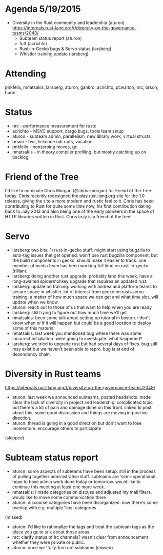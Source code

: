 # Agenda 5/19/2015

- Diversity in the Rust community and leadership (aturon)
    https://internals.rust-lang.org/t/diversity-on-the-governance-teams/2048/
    - Subteam status report (aturon)
    - fott (acrichto)
    - Rust-in-Gecko bugs & Servo status (larsberg)
    - Whistler training update (larsberg)

# Attending

pnkfelix, nmatsakis, larsberg, aturon, gankro, acrichto, pcwalton, nrc, brson, huon

# Status

* nrc - performance measurement for rustc
* acrichto - MSVC support, cargo bugs, tools team setup
* aturon - subteam admin, parallelism, new library work, virtual structs
* brson - twir, linkonce odr opts, vacation
* pnkfelix - nonzeroing moves, gc
* nmatsakis - in theory compiler profiling, but mostly catching up on backlog

# Friend of the Tree

I'd like to nominate Chris Morgan (@chris-morgan) for Friend of the Tree today.
Chris recently redesigned the play.rust-lang.org site for the 1.0 release,
giving the site a more modern and rustic feel to it. Chris has been contributing
to Rust for quite some time now, his first contribution dating back to July
2013 and also being one of the early pioneers in the space of HTTP libraries
written in Rust. Chris truly is a friend of the tree!

# Servo

- larsberg: two bits: 1) rust-in-gecko stuff. might start using bugzilla to auto-tag issues that get opened. won't use rust bugzilla component, but the build components in gecko. should make it easier to track. one member of media team has been working full time on rust-in-gecko (rillian).
- larsberg: doing another rust upgrade. probably land this week. have a long-awaited spidermonkey upgrade that requires an updated rust.
- larsberg: update on training: working with andrea and platform teams to secure space in whistler. lot of interest from gecko on rust+servo training. a matter of how much space we can get and what time slot. will update when we know.
- aturon: reach out to those of us that want to help when you are ready
- larsberg: still trying to figure out how much time we'll get
- nmatsakis: been some talk about setting up tutorial in boston. i don't know when or if it will happen but could be a good location to deploy some of this material
- nmatsakis: last week you mentioned bug where there was some incorrect initialiation. were going to investigate. what happened?
- larsberg: we tried to upgrade rust but had several days of fixes. bug still may exist but we haven't been able to repro. bug is at end of dependency chain.

# Diversity in Rust teams

https://internals.rust-lang.org/t/diversity-on-the-governance-teams/2048/

- aturon: last week we announced subteams, posted headshots. made clear the lack of diversity in project and leadership. complicated topic but there's a lot of pain and damage done on this front. linked to post about this. some good discussion and things are moving in positive direction.
- aturon: thread is going in a good direction but don't want to lose momentum. encourage others to participate

(skipped)

# Subteam status report

- aturon: some aspects of subteams have been setup. still in the process of pulling together administrative stuff. subteams are 'semi-operational'. hope to have admin work done today or tomorrow. would like to continue this meeting at least one more week.
- nmatsakis: I made categories on discuss and adjusted my mail filters. would like to move some communication there
- aturon: discourse categories have been disorganized. now there's some overlap with e.g. multiple 'libs' categories

(missed)

- aturon: I'd like to rationalize the tags and treat the subteam tags as the place you go to talk about those areas.
- nrc: clarify status of irc channels? wasn't clear from announcement whether they were private or public.
- aturon: once we 'fully-turn on' subteams (missed)





